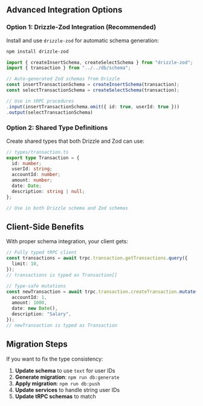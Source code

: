 ## Advanced Integration Options

### Option 1: Drizzle-Zod Integration (Recommended)

Install and use `drizzle-zod` for automatic schema generation:

```bash
npm install drizzle-zod
```

```typescript
import { createInsertSchema, createSelectSchema } from "drizzle-zod";
import { transaction } from "../../db/schema";

// Auto-generated Zod schemas from Drizzle
const insertTransactionSchema = createInsertSchema(transaction);
const selectTransactionSchema = createSelectSchema(transaction);

// Use in tRPC procedures
.input(insertTransactionSchema.omit({ id: true, userId: true }))
.output(selectTransactionSchema)
```

### Option 2: Shared Type Definitions

Create shared types that both Drizzle and Zod can use:

```typescript
// types/transaction.ts
export type Transaction = {
  id: number;
  userId: string;
  accountId: number;
  amount: number;
  date: Date;
  description: string | null;
};

// Use in both Drizzle schema and Zod schemas
```

## Client-Side Benefits

With proper schema integration, your client gets:

```typescript
// Fully typed tRPC client
const transactions = await trpc.transaction.getTransactions.query({
  limit: 10,
});
// transactions is typed as Transaction[]

// Type-safe mutations
const newTransaction = await trpc.transaction.createTransaction.mutate({
  accountId: 1,
  amount: 1000,
  date: new Date(),
  description: "Salary",
});
// newTransaction is typed as Transaction
```

## Migration Steps

If you want to fix the type consistency:

1. **Update schema** to use `text` for user IDs
2. **Generate migration**: `npm run db:generate`
3. **Apply migration**: `npm run db:push`
4. **Update services** to handle string user IDs
5. **Update tRPC schemas** to match
